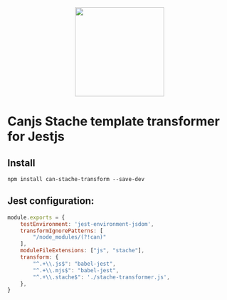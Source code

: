 <div align="center">
  <a href="https://jestjs.io/">
    <img width="200" height="200"
      src="https://jestjs.io/img/jest.png">
  </a>
</div>


# Canjs Stache template transformer for Jestjs

## Install

```shell
npm install can-stache-transform --save-dev
```

## Jest configuration:

```js
module.exports = {
    testEnvironment: 'jest-environment-jsdom',
    transformIgnorePatterns: [
        "/node_modules/(?!can)"
    ],
    moduleFileExtensions: ["js", "stache"],
    transform: {
        "^.+\\.js$": "babel-jest",
        "^.+\\.mjs$": "babel-jest",
        "^.+\\.stache$": './stache-transformer.js',
    },
}
```